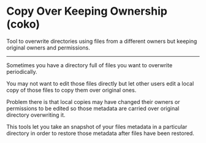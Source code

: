 # Copy Over Keeping Ownership (coko)
Tool to overwrite directories using files from a different owners but keeping original owners and permissions.
____
Sometimes you have a directory full of files you want to overwrite periodically. 

You may not want to edit those files directly but let other users edit a local copy of those files to copy them over original ones. 

Problem there is that local copies may have changed their owners or permissions to be edited so those metadata are carried over original directory overwriting it.

This tools let you take an snapshot of your files metadata in a particular directory in order to restore those metadata after files have been restored.
